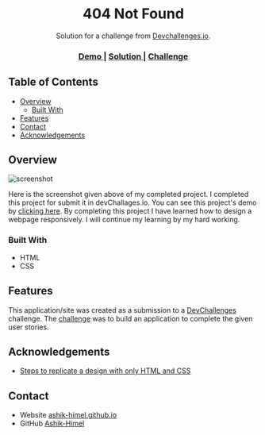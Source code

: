 <!-- Please update value in the {}  -->

<h1 align="center">404 Not Found</h1>

<div align="center">
   Solution for a challenge from  <a href="http://devchallenges.io" target="_blank">Devchallenges.io</a>.
</div>

<div align="center">
  <h3>
    <a href="https://ashik-himel.github.io/404-not-found">
      Demo
    </a>
    <span> | </span>
    <a href="https://github.com/Ashik-Himel/404-not-found">
      Solution
    </a>
    <span> | </span>
    <a href="https://devchallenges.io/challenges/wBunSb7FPrIepJZAg0sY">
      Challenge
    </a>
  </h3>
</div>

<!-- TABLE OF CONTENTS -->

## Table of Contents

- [Overview](#overview)
  - [Built With](#built-with)
- [Features](#features)
- [Contact](#contact)
- [Acknowledgements](#acknowledgements)

<!-- OVERVIEW -->

## Overview

![screenshot](https://ashik-himel.github.io/404-not-found/final-preview.png)

Here is the screenshot given above of my completed project. I completed this project for submit it in devChallages.io. You can see this project's demo by <a href="https://ashik-himel.github.io/404-not-found">clicking here</a>. By completing this project I have learned how to design a webpage responsively. I will continue my learning by my hard working.

### Built With

<!-- This section should list any major frameworks that you built your project using. Here are a few examples.-->

- HTML
- CSS

## Features

<!-- List the features of your application or follow the template. Don't share the figma file here :) -->

This application/site was created as a submission to a [DevChallenges](https://devchallenges.io/challenges) challenge. The [challenge](https://devchallenges.io/challenges/wBunSb7FPrIepJZAg0sY) was to build an application to complete the given user stories.


## Acknowledgements

<!-- This section should list any articles or add-ons/plugins that helps you to complete the project. This is optional but it will help you in the future. For exmpale -->

- [Steps to replicate a design with only HTML and CSS](https://devchallenges-blogs.web.app/how-to-replicate-design/)

## Contact

- Website [ashik-himel.github.io](https://ashik-himel.github.io)
- GitHub [Ashik-Himel](https://github.com/Ashik-Himel)
